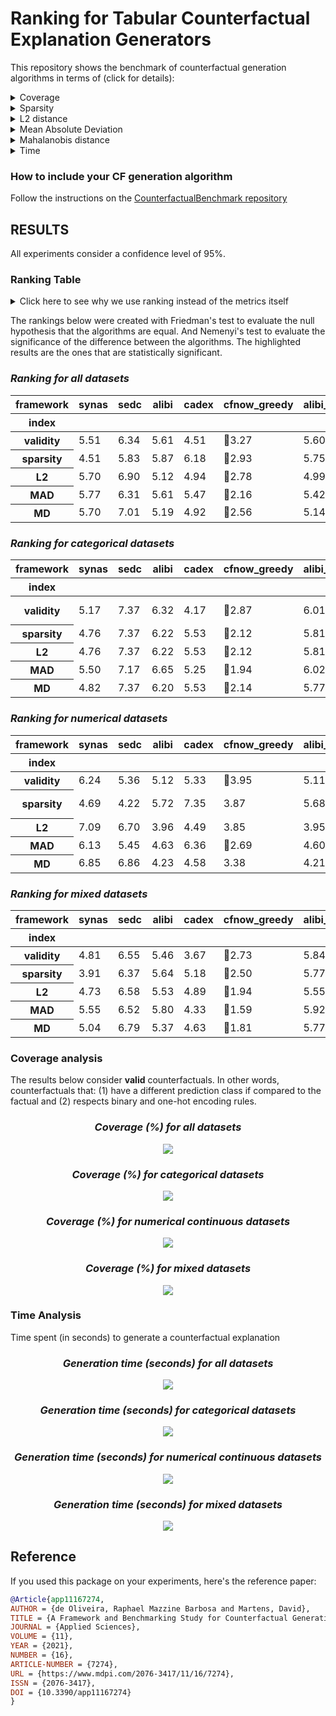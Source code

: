# Ranking for Tabular Counterfactual Explanation Generators

This repository shows the benchmark of counterfactual generation algorithms in terms of (click for details):

<details>
  <summary>Coverage</summary>

    how many factuals are converted to counterfactuals?

</details>

<details>
  <summary>Sparsity</summary>

    how many features are unchanged?

</details>

<details>
  <summary>L2 distance</summary>

    how far are the counterfactuals from the factual data?

</details>

<details>
  <summary>Mean Absolute Deviation</summary>

    how different are the counterfactuals from the factual data considering feature variations?

</details>

<details>
  <summary>Mahalanobis distance</summary>

    how different are the counterfactuals from the factual data considering the data distribution?

</details>

<details>
  <summary>Time</summary>

    how long does it take to generate a counterfactual?

</details>

### How to include your CF generation algorithm
Follow the instructions on the [CounterfactualBenchmark repository](https://github.com/ADMAntwerp/CounterfactualBenchmark)

## RESULTS

All experiments consider a confidence level of 95%.

### Ranking Table
<details>
  <summary>Click here to see why we use ranking instead of the metrics itself</summary>

Most metrics cannot be directly compared as each algorithm has a different coverage. For example, if one algorithm 
only creates a single counterfactual and has a sparsity of 90%, we cannot say it is better than another algorithm 
that creates 1 000 counterfactuals and with sparsity of 88%. Therefore, the ranking consider these cases, giving a
better picture of the algorithms' performance.

</details>

The rankings below were created with Friedman's test to evaluate the null hypothesis that the algorithms are equal.
And Nemenyi's test to evaluate the significance of the difference between the algorithms.
The highlighted results are the ones that are statistically significant.

<div style="font-style: italic;" markdown="1">

### Ranking for all datasets

</div>


<table id="T_2b4d6">
  <thead>
    <tr>
      <th class="index_name level0" >framework</th>
      <th id="T_2b4d6_level0_col0" class="col_heading level0 col0" >synas</th>
      <th id="T_2b4d6_level0_col1" class="col_heading level0 col1" >sedc</th>
      <th id="T_2b4d6_level0_col2" class="col_heading level0 col2" >alibi</th>
      <th id="T_2b4d6_level0_col3" class="col_heading level0 col3" >cadex</th>
      <th id="T_2b4d6_level0_col4" class="col_heading level0 col4" >cfnow_greedy</th>
      <th id="T_2b4d6_level0_col5" class="col_heading level0 col5" >alibi_nograd</th>
      <th id="T_2b4d6_level0_col6" class="col_heading level0 col6" >cfnow_greedy_simple</th>
      <th id="T_2b4d6_level0_col7" class="col_heading level0 col7" >dice</th>
      <th id="T_2b4d6_level0_col8" class="col_heading level0 col8" >growingspheres</th>
      <th id="T_2b4d6_level0_col9" class="col_heading level0 col9" >N</th>
    </tr>
    <tr>
      <th class="index_name level0" >index</th>
      <th class="blank col0" >&nbsp;</th>
      <th class="blank col1" >&nbsp;</th>
      <th class="blank col2" >&nbsp;</th>
      <th class="blank col3" >&nbsp;</th>
      <th class="blank col4" >&nbsp;</th>
      <th class="blank col5" >&nbsp;</th>
      <th class="blank col6" >&nbsp;</th>
      <th class="blank col7" >&nbsp;</th>
      <th class="blank col8" >&nbsp;</th>
      <th class="blank col9" >&nbsp;</th>
    </tr>
  </thead>
  <tbody>
    <tr>
      <th id="T_2b4d6_level0_row0" class="row_heading level0 row0" >validity</th>
      <td id="T_2b4d6_row0_col0" class="data row0 col0" >5.51</td>
      <td id="T_2b4d6_row0_col1" class="data row0 col1" >6.34</td>
      <td id="T_2b4d6_row0_col2" class="data row0 col2" >5.61</td>
      <td id="T_2b4d6_row0_col3" class="data row0 col3" >4.51</td>
      <td id="T_2b4d6_row0_col4" class="data row0 col4" >🥇3.27</td>
      <td id="T_2b4d6_row0_col5" class="data row0 col5" >5.60</td>
      <td id="T_2b4d6_row0_col6" class="data row0 col6" >🥇3.27</td>
      <td id="T_2b4d6_row0_col7" class="data row0 col7" >4.62</td>
      <td id="T_2b4d6_row0_col8" class="data row0 col8" >6.26</td>
      <td id="T_2b4d6_row0_col9" class="data row0 col9" >3925</td>
    </tr>
    <tr>
      <th id="T_2b4d6_level0_row1" class="row_heading level0 row1" >sparsity</th>
      <td id="T_2b4d6_row1_col0" class="data row1 col0" >4.51</td>
      <td id="T_2b4d6_row1_col1" class="data row1 col1" >5.83</td>
      <td id="T_2b4d6_row1_col2" class="data row1 col2" >5.87</td>
      <td id="T_2b4d6_row1_col3" class="data row1 col3" >6.18</td>
      <td id="T_2b4d6_row1_col4" class="data row1 col4" >🥇2.93</td>
      <td id="T_2b4d6_row1_col5" class="data row1 col5" >5.75</td>
      <td id="T_2b4d6_row1_col6" class="data row1 col6" >🥇2.77</td>
      <td id="T_2b4d6_row1_col7" class="data row1 col7" >4.24</td>
      <td id="T_2b4d6_row1_col8" class="data row1 col8" >6.91</td>
      <td id="T_2b4d6_row1_col9" class="data row1 col9" >3925</td>
    </tr>
    <tr>
      <th id="T_2b4d6_level0_row2" class="row_heading level0 row2" >L2</th>
      <td id="T_2b4d6_row2_col0" class="data row2 col0" >5.70</td>
      <td id="T_2b4d6_row2_col1" class="data row2 col1" >6.90</td>
      <td id="T_2b4d6_row2_col2" class="data row2 col2" >5.12</td>
      <td id="T_2b4d6_row2_col3" class="data row2 col3" >4.94</td>
      <td id="T_2b4d6_row2_col4" class="data row2 col4" >🥇2.78</td>
      <td id="T_2b4d6_row2_col5" class="data row2 col5" >4.99</td>
      <td id="T_2b4d6_row2_col6" class="data row2 col6" >3.36</td>
      <td id="T_2b4d6_row2_col7" class="data row2 col7" >5.93</td>
      <td id="T_2b4d6_row2_col8" class="data row2 col8" >5.28</td>
      <td id="T_2b4d6_row2_col9" class="data row2 col9" >3925</td>
    </tr>
    <tr>
      <th id="T_2b4d6_level0_row3" class="row_heading level0 row3" >MAD</th>
      <td id="T_2b4d6_row3_col0" class="data row3 col0" >5.77</td>
      <td id="T_2b4d6_row3_col1" class="data row3 col1" >6.31</td>
      <td id="T_2b4d6_row3_col2" class="data row3 col2" >5.61</td>
      <td id="T_2b4d6_row3_col3" class="data row3 col3" >5.47</td>
      <td id="T_2b4d6_row3_col4" class="data row3 col4" >🥇2.16</td>
      <td id="T_2b4d6_row3_col5" class="data row3 col5" >5.42</td>
      <td id="T_2b4d6_row3_col6" class="data row3 col6" >2.53</td>
      <td id="T_2b4d6_row3_col7" class="data row3 col7" >5.39</td>
      <td id="T_2b4d6_row3_col8" class="data row3 col8" >6.35</td>
      <td id="T_2b4d6_row3_col9" class="data row3 col9" >3925</td>
    </tr>
    <tr>
      <th id="T_2b4d6_level0_row4" class="row_heading level0 row4" >MD</th>
      <td id="T_2b4d6_row4_col0" class="data row4 col0" >5.70</td>
      <td id="T_2b4d6_row4_col1" class="data row4 col1" >7.01</td>
      <td id="T_2b4d6_row4_col2" class="data row4 col2" >5.19</td>
      <td id="T_2b4d6_row4_col3" class="data row4 col3" >4.92</td>
      <td id="T_2b4d6_row4_col4" class="data row4 col4" >🥇2.56</td>
      <td id="T_2b4d6_row4_col5" class="data row4 col5" >5.14</td>
      <td id="T_2b4d6_row4_col6" class="data row4 col6" >3.08</td>
      <td id="T_2b4d6_row4_col7" class="data row4 col7" >5.90</td>
      <td id="T_2b4d6_row4_col8" class="data row4 col8" >5.50</td>
      <td id="T_2b4d6_row4_col9" class="data row4 col9" >3925</td>
    </tr>
  </tbody>
</table>


<div style="font-style: italic;" markdown="1">

### Ranking for categorical datasets

</div>


<table id="T_232f4">
  <thead>
    <tr>
      <th class="index_name level0" >framework</th>
      <th id="T_232f4_level0_col0" class="col_heading level0 col0" >synas</th>
      <th id="T_232f4_level0_col1" class="col_heading level0 col1" >sedc</th>
      <th id="T_232f4_level0_col2" class="col_heading level0 col2" >alibi</th>
      <th id="T_232f4_level0_col3" class="col_heading level0 col3" >cadex</th>
      <th id="T_232f4_level0_col4" class="col_heading level0 col4" >cfnow_greedy</th>
      <th id="T_232f4_level0_col5" class="col_heading level0 col5" >alibi_nograd</th>
      <th id="T_232f4_level0_col6" class="col_heading level0 col6" >cfnow_greedy_simple</th>
      <th id="T_232f4_level0_col7" class="col_heading level0 col7" >dice</th>
      <th id="T_232f4_level0_col8" class="col_heading level0 col8" >growingspheres</th>
      <th id="T_232f4_level0_col9" class="col_heading level0 col9" >N</th>
    </tr>
    <tr>
      <th class="index_name level0" >index</th>
      <th class="blank col0" >&nbsp;</th>
      <th class="blank col1" >&nbsp;</th>
      <th class="blank col2" >&nbsp;</th>
      <th class="blank col3" >&nbsp;</th>
      <th class="blank col4" >&nbsp;</th>
      <th class="blank col5" >&nbsp;</th>
      <th class="blank col6" >&nbsp;</th>
      <th class="blank col7" >&nbsp;</th>
      <th class="blank col8" >&nbsp;</th>
      <th class="blank col9" >&nbsp;</th>
    </tr>
  </thead>
  <tbody>
    <tr>
      <th id="T_232f4_level0_row0" class="row_heading level0 row0" >validity</th>
      <td id="T_232f4_row0_col0" class="data row0 col0" >5.17</td>
      <td id="T_232f4_row0_col1" class="data row0 col1" >7.37</td>
      <td id="T_232f4_row0_col2" class="data row0 col2" >6.32</td>
      <td id="T_232f4_row0_col3" class="data row0 col3" >4.17</td>
      <td id="T_232f4_row0_col4" class="data row0 col4" >🥇2.87</td>
      <td id="T_232f4_row0_col5" class="data row0 col5" >6.01</td>
      <td id="T_232f4_row0_col6" class="data row0 col6" >🥇2.87</td>
      <td id="T_232f4_row0_col7" class="data row0 col7" >🥇2.87</td>
      <td id="T_232f4_row0_col8" class="data row0 col8" >7.37</td>
      <td id="T_232f4_row0_col9" class="data row0 col9" >1327</td>
    </tr>
    <tr>
      <th id="T_232f4_level0_row1" class="row_heading level0 row1" >sparsity</th>
      <td id="T_232f4_row1_col0" class="data row1 col0" >4.76</td>
      <td id="T_232f4_row1_col1" class="data row1 col1" >7.37</td>
      <td id="T_232f4_row1_col2" class="data row1 col2" >6.22</td>
      <td id="T_232f4_row1_col3" class="data row1 col3" >5.53</td>
      <td id="T_232f4_row1_col4" class="data row1 col4" >🥇2.12</td>
      <td id="T_232f4_row1_col5" class="data row1 col5" >5.81</td>
      <td id="T_232f4_row1_col6" class="data row1 col6" >🥇2.12</td>
      <td id="T_232f4_row1_col7" class="data row1 col7" >3.70</td>
      <td id="T_232f4_row1_col8" class="data row1 col8" >7.37</td>
      <td id="T_232f4_row1_col9" class="data row1 col9" >1327</td>
    </tr>
    <tr>
      <th id="T_232f4_level0_row2" class="row_heading level0 row2" >L2</th>
      <td id="T_232f4_row2_col0" class="data row2 col0" >4.76</td>
      <td id="T_232f4_row2_col1" class="data row2 col1" >7.37</td>
      <td id="T_232f4_row2_col2" class="data row2 col2" >6.22</td>
      <td id="T_232f4_row2_col3" class="data row2 col3" >5.53</td>
      <td id="T_232f4_row2_col4" class="data row2 col4" >🥇2.12</td>
      <td id="T_232f4_row2_col5" class="data row2 col5" >5.81</td>
      <td id="T_232f4_row2_col6" class="data row2 col6" >🥇2.12</td>
      <td id="T_232f4_row2_col7" class="data row2 col7" >3.70</td>
      <td id="T_232f4_row2_col8" class="data row2 col8" >7.37</td>
      <td id="T_232f4_row2_col9" class="data row2 col9" >1327</td>
    </tr>
    <tr>
      <th id="T_232f4_level0_row3" class="row_heading level0 row3" >MAD</th>
      <td id="T_232f4_row3_col0" class="data row3 col0" >5.50</td>
      <td id="T_232f4_row3_col1" class="data row3 col1" >7.17</td>
      <td id="T_232f4_row3_col2" class="data row3 col2" >6.65</td>
      <td id="T_232f4_row3_col3" class="data row3 col3" >5.25</td>
      <td id="T_232f4_row3_col4" class="data row3 col4" >🥇1.94</td>
      <td id="T_232f4_row3_col5" class="data row3 col5" >6.02</td>
      <td id="T_232f4_row3_col6" class="data row3 col6" >🥇1.94</td>
      <td id="T_232f4_row3_col7" class="data row3 col7" >3.35</td>
      <td id="T_232f4_row3_col8" class="data row3 col8" >7.17</td>
      <td id="T_232f4_row3_col9" class="data row3 col9" >1327</td>
    </tr>
    <tr>
      <th id="T_232f4_level0_row4" class="row_heading level0 row4" >MD</th>
      <td id="T_232f4_row4_col0" class="data row4 col0" >4.82</td>
      <td id="T_232f4_row4_col1" class="data row4 col1" >7.37</td>
      <td id="T_232f4_row4_col2" class="data row4 col2" >6.20</td>
      <td id="T_232f4_row4_col3" class="data row4 col3" >5.53</td>
      <td id="T_232f4_row4_col4" class="data row4 col4" >🥇2.14</td>
      <td id="T_232f4_row4_col5" class="data row4 col5" >5.77</td>
      <td id="T_232f4_row4_col6" class="data row4 col6" >🥇2.14</td>
      <td id="T_232f4_row4_col7" class="data row4 col7" >3.65</td>
      <td id="T_232f4_row4_col8" class="data row4 col8" >7.37</td>
      <td id="T_232f4_row4_col9" class="data row4 col9" >1327</td>
    </tr>
  </tbody>
</table>


<div style="font-style: italic;" markdown="1">

### Ranking for numerical datasets

</div>


<table id="T_13dc0">
  <thead>
    <tr>
      <th class="index_name level0" >framework</th>
      <th id="T_13dc0_level0_col0" class="col_heading level0 col0" >synas</th>
      <th id="T_13dc0_level0_col1" class="col_heading level0 col1" >sedc</th>
      <th id="T_13dc0_level0_col2" class="col_heading level0 col2" >alibi</th>
      <th id="T_13dc0_level0_col3" class="col_heading level0 col3" >cadex</th>
      <th id="T_13dc0_level0_col4" class="col_heading level0 col4" >cfnow_greedy</th>
      <th id="T_13dc0_level0_col5" class="col_heading level0 col5" >alibi_nograd</th>
      <th id="T_13dc0_level0_col6" class="col_heading level0 col6" >cfnow_greedy_simple</th>
      <th id="T_13dc0_level0_col7" class="col_heading level0 col7" >dice</th>
      <th id="T_13dc0_level0_col8" class="col_heading level0 col8" >growingspheres</th>
      <th id="T_13dc0_level0_col9" class="col_heading level0 col9" >N</th>
    </tr>
    <tr>
      <th class="index_name level0" >index</th>
      <th class="blank col0" >&nbsp;</th>
      <th class="blank col1" >&nbsp;</th>
      <th class="blank col2" >&nbsp;</th>
      <th class="blank col3" >&nbsp;</th>
      <th class="blank col4" >&nbsp;</th>
      <th class="blank col5" >&nbsp;</th>
      <th class="blank col6" >&nbsp;</th>
      <th class="blank col7" >&nbsp;</th>
      <th class="blank col8" >&nbsp;</th>
      <th class="blank col9" >&nbsp;</th>
    </tr>
  </thead>
  <tbody>
    <tr>
      <th id="T_13dc0_level0_row0" class="row_heading level0 row0" >validity</th>
      <td id="T_13dc0_row0_col0" class="data row0 col0" >6.24</td>
      <td id="T_13dc0_row0_col1" class="data row0 col1" >5.36</td>
      <td id="T_13dc0_row0_col2" class="data row0 col2" >5.12</td>
      <td id="T_13dc0_row0_col3" class="data row0 col3" >5.33</td>
      <td id="T_13dc0_row0_col4" class="data row0 col4" >🥇3.95</td>
      <td id="T_13dc0_row0_col5" class="data row0 col5" >5.11</td>
      <td id="T_13dc0_row0_col6" class="data row0 col6" >🥇3.95</td>
      <td id="T_13dc0_row0_col7" class="data row0 col7" >5.22</td>
      <td id="T_13dc0_row0_col8" class="data row0 col8" >4.72</td>
      <td id="T_13dc0_row0_col9" class="data row0 col9" >1598</td>
    </tr>
    <tr>
      <th id="T_13dc0_level0_row1" class="row_heading level0 row1" >sparsity</th>
      <td id="T_13dc0_row1_col0" class="data row1 col0" >4.69</td>
      <td id="T_13dc0_row1_col1" class="data row1 col1" >4.22</td>
      <td id="T_13dc0_row1_col2" class="data row1 col2" >5.72</td>
      <td id="T_13dc0_row1_col3" class="data row1 col3" >7.35</td>
      <td id="T_13dc0_row1_col4" class="data row1 col4" >3.87</td>
      <td id="T_13dc0_row1_col5" class="data row1 col5" >5.68</td>
      <td id="T_13dc0_row1_col6" class="data row1 col6" >🥇3.47</td>
      <td id="T_13dc0_row1_col7" class="data row1 col7" >🥇3.67</td>
      <td id="T_13dc0_row1_col8" class="data row1 col8" >6.34</td>
      <td id="T_13dc0_row1_col9" class="data row1 col9" >1598</td>
    </tr>
    <tr>
      <th id="T_13dc0_level0_row2" class="row_heading level0 row2" >L2</th>
      <td id="T_13dc0_row2_col0" class="data row2 col0" >7.09</td>
      <td id="T_13dc0_row2_col1" class="data row2 col1" >6.70</td>
      <td id="T_13dc0_row2_col2" class="data row2 col2" >3.96</td>
      <td id="T_13dc0_row2_col3" class="data row2 col3" >4.49</td>
      <td id="T_13dc0_row2_col4" class="data row2 col4" >3.85</td>
      <td id="T_13dc0_row2_col5" class="data row2 col5" >3.95</td>
      <td id="T_13dc0_row2_col6" class="data row2 col6" >5.16</td>
      <td id="T_13dc0_row2_col7" class="data row2 col7" >7.48</td>
      <td id="T_13dc0_row2_col8" class="data row2 col8" >🥇2.32</td>
      <td id="T_13dc0_row2_col9" class="data row2 col9" >1598</td>
    </tr>
    <tr>
      <th id="T_13dc0_level0_row3" class="row_heading level0 row3" >MAD</th>
      <td id="T_13dc0_row3_col0" class="data row3 col0" >6.13</td>
      <td id="T_13dc0_row3_col1" class="data row3 col1" >5.45</td>
      <td id="T_13dc0_row3_col2" class="data row3 col2" >4.63</td>
      <td id="T_13dc0_row3_col3" class="data row3 col3" >6.36</td>
      <td id="T_13dc0_row3_col4" class="data row3 col4" >🥇2.69</td>
      <td id="T_13dc0_row3_col5" class="data row3 col5" >4.60</td>
      <td id="T_13dc0_row3_col6" class="data row3 col6" >3.60</td>
      <td id="T_13dc0_row3_col7" class="data row3 col7" >6.29</td>
      <td id="T_13dc0_row3_col8" class="data row3 col8" >5.24</td>
      <td id="T_13dc0_row3_col9" class="data row3 col9" >1598</td>
    </tr>
    <tr>
      <th id="T_13dc0_level0_row4" class="row_heading level0 row4" >MD</th>
      <td id="T_13dc0_row4_col0" class="data row4 col0" >6.85</td>
      <td id="T_13dc0_row4_col1" class="data row4 col1" >6.86</td>
      <td id="T_13dc0_row4_col2" class="data row4 col2" >4.23</td>
      <td id="T_13dc0_row4_col3" class="data row4 col3" >4.58</td>
      <td id="T_13dc0_row4_col4" class="data row4 col4" >3.38</td>
      <td id="T_13dc0_row4_col5" class="data row4 col5" >4.21</td>
      <td id="T_13dc0_row4_col6" class="data row4 col6" >4.57</td>
      <td id="T_13dc0_row4_col7" class="data row4 col7" >7.46</td>
      <td id="T_13dc0_row4_col8" class="data row4 col8" >🥇2.86</td>
      <td id="T_13dc0_row4_col9" class="data row4 col9" >1598</td>
    </tr>
  </tbody>
</table>


<div style="font-style: italic;" markdown="1">

### Ranking for mixed datasets

</div>


<table id="T_ea8ec">
  <thead>
    <tr>
      <th class="index_name level0" >framework</th>
      <th id="T_ea8ec_level0_col0" class="col_heading level0 col0" >synas</th>
      <th id="T_ea8ec_level0_col1" class="col_heading level0 col1" >sedc</th>
      <th id="T_ea8ec_level0_col2" class="col_heading level0 col2" >alibi</th>
      <th id="T_ea8ec_level0_col3" class="col_heading level0 col3" >cadex</th>
      <th id="T_ea8ec_level0_col4" class="col_heading level0 col4" >cfnow_greedy</th>
      <th id="T_ea8ec_level0_col5" class="col_heading level0 col5" >alibi_nograd</th>
      <th id="T_ea8ec_level0_col6" class="col_heading level0 col6" >cfnow_greedy_simple</th>
      <th id="T_ea8ec_level0_col7" class="col_heading level0 col7" >dice</th>
      <th id="T_ea8ec_level0_col8" class="col_heading level0 col8" >growingspheres</th>
      <th id="T_ea8ec_level0_col9" class="col_heading level0 col9" >N</th>
    </tr>
    <tr>
      <th class="index_name level0" >index</th>
      <th class="blank col0" >&nbsp;</th>
      <th class="blank col1" >&nbsp;</th>
      <th class="blank col2" >&nbsp;</th>
      <th class="blank col3" >&nbsp;</th>
      <th class="blank col4" >&nbsp;</th>
      <th class="blank col5" >&nbsp;</th>
      <th class="blank col6" >&nbsp;</th>
      <th class="blank col7" >&nbsp;</th>
      <th class="blank col8" >&nbsp;</th>
      <th class="blank col9" >&nbsp;</th>
    </tr>
  </thead>
  <tbody>
    <tr>
      <th id="T_ea8ec_level0_row0" class="row_heading level0 row0" >validity</th>
      <td id="T_ea8ec_row0_col0" class="data row0 col0" >4.81</td>
      <td id="T_ea8ec_row0_col1" class="data row0 col1" >6.55</td>
      <td id="T_ea8ec_row0_col2" class="data row0 col2" >5.46</td>
      <td id="T_ea8ec_row0_col3" class="data row0 col3" >3.67</td>
      <td id="T_ea8ec_row0_col4" class="data row0 col4" >🥇2.73</td>
      <td id="T_ea8ec_row0_col5" class="data row0 col5" >5.84</td>
      <td id="T_ea8ec_row0_col6" class="data row0 col6" >🥇2.73</td>
      <td id="T_ea8ec_row0_col7" class="data row0 col7" >5.98</td>
      <td id="T_ea8ec_row0_col8" class="data row0 col8" >7.23</td>
      <td id="T_ea8ec_row0_col9" class="data row0 col9" >1000</td>
    </tr>
    <tr>
      <th id="T_ea8ec_level0_row1" class="row_heading level0 row1" >sparsity</th>
      <td id="T_ea8ec_row1_col0" class="data row1 col0" >3.91</td>
      <td id="T_ea8ec_row1_col1" class="data row1 col1" >6.37</td>
      <td id="T_ea8ec_row1_col2" class="data row1 col2" >5.64</td>
      <td id="T_ea8ec_row1_col3" class="data row1 col3" >5.18</td>
      <td id="T_ea8ec_row1_col4" class="data row1 col4" >🥇2.50</td>
      <td id="T_ea8ec_row1_col5" class="data row1 col5" >5.77</td>
      <td id="T_ea8ec_row1_col6" class="data row1 col6" >🥇2.53</td>
      <td id="T_ea8ec_row1_col7" class="data row1 col7" >5.88</td>
      <td id="T_ea8ec_row1_col8" class="data row1 col8" >7.23</td>
      <td id="T_ea8ec_row1_col9" class="data row1 col9" >1000</td>
    </tr>
    <tr>
      <th id="T_ea8ec_level0_row2" class="row_heading level0 row2" >L2</th>
      <td id="T_ea8ec_row2_col0" class="data row2 col0" >4.73</td>
      <td id="T_ea8ec_row2_col1" class="data row2 col1" >6.58</td>
      <td id="T_ea8ec_row2_col2" class="data row2 col2" >5.53</td>
      <td id="T_ea8ec_row2_col3" class="data row2 col3" >4.89</td>
      <td id="T_ea8ec_row2_col4" class="data row2 col4" >🥇1.94</td>
      <td id="T_ea8ec_row2_col5" class="data row2 col5" >5.55</td>
      <td id="T_ea8ec_row2_col6" class="data row2 col6" >🥇2.15</td>
      <td id="T_ea8ec_row2_col7" class="data row2 col7" >6.40</td>
      <td id="T_ea8ec_row2_col8" class="data row2 col8" >7.23</td>
      <td id="T_ea8ec_row2_col9" class="data row2 col9" >1000</td>
    </tr>
    <tr>
      <th id="T_ea8ec_level0_row3" class="row_heading level0 row3" >MAD</th>
      <td id="T_ea8ec_row3_col0" class="data row3 col0" >5.55</td>
      <td id="T_ea8ec_row3_col1" class="data row3 col1" >6.52</td>
      <td id="T_ea8ec_row3_col2" class="data row3 col2" >5.80</td>
      <td id="T_ea8ec_row3_col3" class="data row3 col3" >4.33</td>
      <td id="T_ea8ec_row3_col4" class="data row3 col4" >🥇1.59</td>
      <td id="T_ea8ec_row3_col5" class="data row3 col5" >5.92</td>
      <td id="T_ea8ec_row3_col6" class="data row3 col6" >🥇1.60</td>
      <td id="T_ea8ec_row3_col7" class="data row3 col7" >6.65</td>
      <td id="T_ea8ec_row3_col8" class="data row3 col8" >7.04</td>
      <td id="T_ea8ec_row3_col9" class="data row3 col9" >1000</td>
    </tr>
    <tr>
      <th id="T_ea8ec_level0_row4" class="row_heading level0 row4" >MD</th>
      <td id="T_ea8ec_row4_col0" class="data row4 col0" >5.04</td>
      <td id="T_ea8ec_row4_col1" class="data row4 col1" >6.79</td>
      <td id="T_ea8ec_row4_col2" class="data row4 col2" >5.37</td>
      <td id="T_ea8ec_row4_col3" class="data row4 col3" >4.63</td>
      <td id="T_ea8ec_row4_col4" class="data row4 col4" >🥇1.81</td>
      <td id="T_ea8ec_row4_col5" class="data row4 col5" >5.77</td>
      <td id="T_ea8ec_row4_col6" class="data row4 col6" >🥇1.94</td>
      <td id="T_ea8ec_row4_col7" class="data row4 col7" >6.41</td>
      <td id="T_ea8ec_row4_col8" class="data row4 col8" >7.23</td>
      <td id="T_ea8ec_row4_col9" class="data row4 col9" >1000</td>
    </tr>
  </tbody>
</table>



### Coverage analysis

The results below consider **valid** counterfactuals. In other words, counterfactuals that: (1) have a different prediction class if compared to the factual and (2) respects binary and one-hot encoding rules.

<div style="font-style: italic; text-align: center;" markdown="1">

### Coverage (%) for all datasets

</div>

<p align="center">
<img src="./charts/validity_chart_all.png">
</p>

<div style="font-style: italic; text-align: center;" markdown="1">

### Coverage (%) for categorical datasets

</div>

<p align="center">
<img src="./charts/validity_chart_cat.png">
</p>

<div style="font-style: italic; text-align: center;" markdown="1">

### Coverage (%) for numerical continuous datasets

</div>

<p align="center">
<img src="./charts/validity_chart_num.png">
</p>

<div style="font-style: italic; text-align: center;" markdown="1">

### Coverage (%) for mixed datasets

</div>

<p align="center">
<img src="./charts/validity_chart_mix.png">
</p>

### Time Analysis
Time spent (in seconds) to generate a counterfactual explanation

<div style="font-style: italic; text-align: center;" markdown="1">

### Generation time (seconds) for all datasets

</div>

<p align="center">
<img src="./charts/cf_generation_time_chart_all.png">
</p>

<div style="font-style: italic; text-align: center;" markdown="1">

### Generation time (seconds) for categorical datasets

</div>

<p align="center">
<img src="./charts/cf_generation_time_chart_cat.png">
</p>

<div style="font-style: italic; text-align: center;" markdown="1">

### Generation time (seconds) for numerical continuous datasets

</div>

<p align="center">
<img src="./charts/cf_generation_time_chart_num.png">
</p>

<div style="font-style: italic; text-align: center;" markdown="1">

### Generation time (seconds) for mixed datasets

</div>

<p align="center">
<img src="./charts/cf_generation_time_chart_mix.png">
</p>



## Reference
If you used this package on your experiments, here's the reference paper:
```bibtex
@Article{app11167274,
AUTHOR = {de Oliveira, Raphael Mazzine Barbosa and Martens, David},
TITLE = {A Framework and Benchmarking Study for Counterfactual Generating Methods on Tabular Data},
JOURNAL = {Applied Sciences},
VOLUME = {11},
YEAR = {2021},
NUMBER = {16},
ARTICLE-NUMBER = {7274},
URL = {https://www.mdpi.com/2076-3417/11/16/7274},
ISSN = {2076-3417},
DOI = {10.3390/app11167274}
}
```
